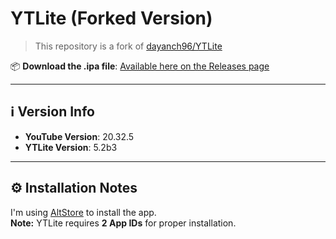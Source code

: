 # YTLite (Forked Version)

> This repository is a fork of [dayanch96/YTLite](https://github.com/dayanch96/YTLite)

📦 **Download the .ipa file**: [Available here on the Releases page](https://github.com/famomatic/YTLite/releases)

---

## ℹ️ Version Info

- **YouTube Version**: 20.32.5  
- **YTLite Version**: 5.2b3

---

## ⚙️ Installation Notes

I'm using [AltStore](https://altstore.io) to install the app.  
**Note:** YTLite requires **2 App IDs** for proper installation.
